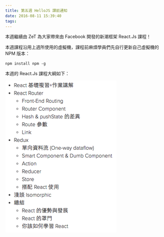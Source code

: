 ```yaml
---
title: 第五週 HelloJS 課前通知
date: 2016-08-11 15:39:40
tags:
---
```


本週繼續由 ZeT 為大家帶來由 Facebook 開發的新潮框架 React.Js 課程！

本週課程沿用上週所使用的虛擬機，課程前麻煩學員們先自行更新自己虛擬機的 NPM 版本：

```
npm install npm -g
```

本週的 React.Js 課程大綱如下：

![Outline](/images/outline05.png)
